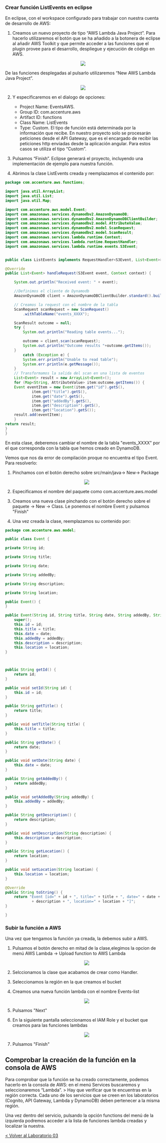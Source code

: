 
### Crear función ListEvents en eclipse
En eclipse, con el workspace configurado para trabajar con nuestra cuenta de desarrollo de AWS:

1. Creamos un nuevo proyecto de tipo “AWS Lambda Java Project”. Para hacerlo utilizaremos el botón que se ha añadido a la botonera de eclipse al añadir AWS Toolkit y que permite acceder a las funciones que el plugin provee para el desarrollo, despliegue y ejecución de código en AWS.  

<p align="center">
    <img src="resources/Picture1.png">
</p>

  De las funciones desplegadas al pulsarlo utilizaremos “New AWS Lambda Java Project”.
 
<p align="center">
    <img src="resources/Picture2.png">
</p>

2. Y especificaremos en el dialogo de opciones:
      * Project Name: EventsAWS.    
      * Group ID: com.accenture.aws
      * Artifact ID: functions
      * Class Name: ListEvents
      * Type: Custom. El tipo de función está determinada por la información que recibe. En nuestro proyecto solo se procesarán peticiones desde el API Gateway, que es el encargado de recibir las peticiones http enviadas desde la aplicación angular. Para estos casos se utiliza el tipo “Custom”.
3. Pulsamos “Finish”. Eclipse generará el proyecto, incluyendo una implementación de ejemplo para nuestra función.

4. Abrimos la clase ListEvents creada y reemplazamos el contenido por:

```java		
package com.accenture.aws.functions;

import java.util.ArrayList;
import java.util.List;
import java.util.Map;

import com.accenture.aws.model.Event;
import com.amazonaws.services.dynamodbv2.AmazonDynamoDB;
import com.amazonaws.services.dynamodbv2.AmazonDynamoDBClientBuilder;
import com.amazonaws.services.dynamodbv2.model.AttributeValue;
import com.amazonaws.services.dynamodbv2.model.ScanRequest;
import com.amazonaws.services.dynamodbv2.model.ScanResult;
import com.amazonaws.services.lambda.runtime.Context;
import com.amazonaws.services.lambda.runtime.RequestHandler;
import com.amazonaws.services.lambda.runtime.events.S3Event;


public class ListEvents implements RequestHandler<S3Event, List<Event>> {

@Override
public List<Event> handleRequest(S3Event event, Context context) {

	System.out.println("Received event: " + event);

	//Definimos el cliente de Dynamodb
	AmazonDynamoDB client = AmazonDynamoDBClientBuilder.standard().build();

	// Creamos la request con el nombre de la tabla
	ScanRequest scanRequest = new ScanRequest()
	    .withTableName("events_XXXX");   

	ScanResult outcome = null;
	try {
		System.out.println("Reading table events...");

		outcome = client.scan(scanRequest);
		System.out.println("Outcome results "+outcome.getItems());
	}
		catch (Exception e) {
		System.err.println("Unable to read table");
		System.err.println(e.getMessage());
	}
	// Transformamos la salida del scan en una lista de eventos
	List<Event> result = new ArrayList<Event>();
	for (Map<String, AttributeValue> item:outcome.getItems()) {
	Event eventItem = new Event(item.get("id").getS(),
			item.get("title").getS(), 
			item.get("date").getS(), 
			item.get("addedBy").getS(), 
			item.get("description").getS(), 
			item.get("location").getS());
	result.add(eventItem);
	}
return result;
}
}
```			
En esta clase, deberemos cambiar el nombre de la tabla "events_XXXX" por el que corresponda con la tabla que hemos creado en DynamoDB.

Vemos que nos da error de compilación proque no encuentra el tipo Event. Para resolverlo:

1. Pinchamos con el botón derecho sobre src/main/java-> New-> Package
	<p align="center">
	    <img src="resources/Picture3.png">
	</p>

2. Especificamos el nombre del paquete como com.accenture.aws.model

3. Creamos una nueva clase pinchando con el botón derecho sobre el paquete -> New -> Class. Le ponemos el nombre Event y pulsamos "Finish"

4. Una vez creada la clase, reemplazamos su contenido por:

```java		
package com.accenture.aws.model;

public class Event {

private String id;

private String title;

private String date;

private String addedBy;

private String description;

private String location;

public Event() {
}

public Event(String id, String title, String date, String addedBy, String description, String location) {
	super();
	this.id = id;
	this.title = title;
	this.date = date;
	this.addedBy = addedBy;
	this.description = description;
	this.location = location;
}



public String getId() {
	return id;
}

public void setId(String id) {
	this.id = id;
}

public String getTitle() {
	return title;
}

public void setTitle(String title) {
	this.title = title;
}

public String getDate() {
	return date;
}

public void setDate(String date) {
	this.date = date;
}

public String getAddedBy() {
	return addedBy;
}

public void setAddedBy(String addedBy) {
	this.addedBy = addedBy;
}

public String getDescription() {
	return description;
}

public void setDescription(String description) {
	this.description = description;
}

public String getLocation() {
	return location;
}

public void setLocation(String location) {
	this.location = location;
}

@Override
public String toString() {
	return "Event [id=" + id + ", title=" + title + ", date=" + date + ", addedBy=" + addedBy + ", description="
			+ description + ", location=" + location + "]";
}

}
```


### Subir la función a AWS

Una vez que tengamos la función ya creada, la debemos subir a AWS.

1. Pulsamos el botón derecho en mitad de la clase,elegimos la opcion de menú AWS Lambda -> Upload function to AWS Lambda
	<p align="center">
    <img src="resources/Picture4.png">
	</p>

2. Selccionamos la clase que acabamos de crear como Handler.
3. Seleccionamos la región en la que creamos el bucket 
4. Creamos una nueva función lambda con el nombre Events-list
	<p align="center">
	    <img src="resources/Picture5.png">
	</p>
5. Pulsamos "Next"
6. En la siguiente pantalla seleccionamos el IAM Role y el bucket que creamos para las funciones lambdas
	<p align="center">
	    <img src="resources/Picture6.png">
	</p>
7. Pulsamos "Finish"

## Comprobar la creación de la función en la consola de AWS

Para comprobar que la función se ha creado correctamente, podemos hacerlo en la consola de AWS: en el menú Services buscaremos y seleccionaremos “Lambda”.
	> Hay que verificar que te encuentras en la región correcta. Cada uno de los servicios que se creen en los laboratorios (Cognito, API Gateway, Lambda y DynamoDB) deben pertenecer a la misma región.
	
Una vez dentro del servicio, pulsando la opción functions del menú de la izquierda podremos acceder a la lista de funciones lambda creadas y localizar la nuestra.

[< Volver al Laboratorio 03 ](../../lab-03)  

